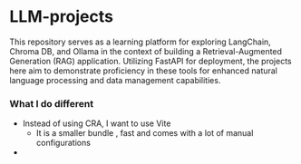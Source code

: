 # LLM-projects
This repository serves as a learning platform for exploring LangChain, Chroma DB, and Ollama in the context of building a Retrieval-Augmented Generation (RAG) application. Utilizing FastAPI for deployment, the projects here aim to demonstrate proficiency in these tools for enhanced natural language processing and data management capabilities.



### What I do different
- Instead of using CRA, I want to use Vite
  - It is a smaller bundle , fast and comes with a lot of manual configurations
- 